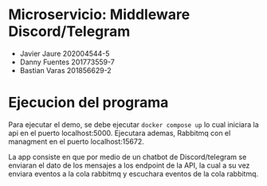 # Microservicio: Middleware Discord/Telegram

* Javier Jaure 202004544-5
* Danny Fuentes 201773559-7
* Bastian Varas 201856629-2

# Ejecucion del programa

Para ejecutar el demo, se debe ejecutar ```docker compose up``` lo cual iniciara la api en el puerto
localhost:5000. Ejecutara ademas, Rabbitmq con el managment en el puerto localhost:15672.

La app consiste en que por medio de un chatbot de Discord/telegram se enviaran el dato de los mensajes 
a los endpoint de la API, la cual a su vez enviara eventos a la cola rabbitmq y escuchara eventos de la cola rabbitmq.

